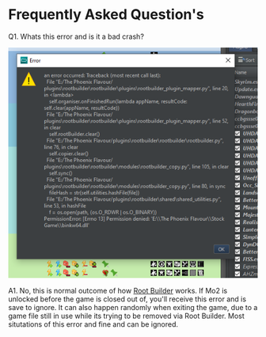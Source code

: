 # Frequently Asked Question's

Q1. Whats this error and is it a bad crash?

![RBError](https://github.com/Codygits/TPF-Updates/blob/e842605d6ba185d095b38d5fe47381a7e019e115/images/RBError.PNG)

A1. No, this is normal outcome of how [Root Builder](https://www.nexusmods.com/skyrimspecialedition/mods/31720) works. If Mo2 is unlocked before the game is closed out of, you'll receive this error and is save to ignore. It can also happen randomly when exiting the game, due to a game file still in use while its trying to be removed via Root Builder. Most situtations of this error and fine and can be ignored.
